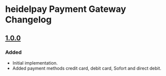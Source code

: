 # heidelpay Payment Gateway Changelog

## [1.0.0][1.0.0]

### Added
- Initial implementation.
- Added payment methods credit card, debit card, Sofort and direct debit.

[1.0.0]: https://github.com/heidelpay/plentymarkets-gateway/tree/1.0.0